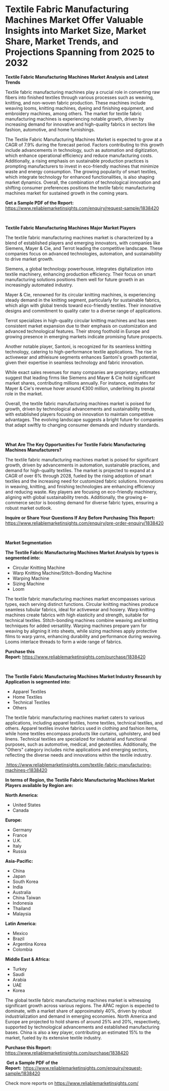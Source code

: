 <p><h1>Textile Fabric Manufacturing Machines Market Offer Valuable Insights into Market Size, Market Share, Market Trends, and Projections Spanning from 2025 to 2032</h1></p><p><strong>Textile Fabric Manufacturing Machines Market Analysis and Latest Trends</strong></p>
<p><p>Textile fabric manufacturing machines play a crucial role in converting raw fibers into finished textiles through various processes such as weaving, knitting, and non-woven fabric production. These machines include weaving looms, knitting machines, dyeing and finishing equipment, and embroidery machines, among others. The market for textile fabric manufacturing machines is experiencing notable growth, driven by increasing demand for innovative and high-quality fabrics in sectors like fashion, automotive, and home furnishings.</p><p>The Textile Fabric Manufacturing Machines Market is expected to grow at a CAGR of 7.9% during the forecast period. Factors contributing to this growth include advancements in technology, such as automation and digitization, which enhance operational efficiency and reduce manufacturing costs. Additionally, a rising emphasis on sustainable production practices is prompting manufacturers to invest in eco-friendly machines that minimize waste and energy consumption. The growing popularity of smart textiles, which integrate technology for enhanced functionalities, is also shaping market dynamics. Overall, the combination of technological innovation and shifting consumer preferences positions the textile fabric manufacturing machines market for sustained growth in the coming years.</p></p>
<p><strong>Get a Sample PDF of the Report:&nbsp;</strong> <a href="https://www.reliablemarketinsights.com/enquiry/request-sample/1838420?utm_campaign=2625&utm_medium=2&utm_source=Github&utm_content=ia&utm_term=28022025&utm_id=textile-fabric-manufacturing-machines">https://www.reliablemarketinsights.com/enquiry/request-sample/1838420</a></p>
<p>&nbsp;</p>
<p><strong>Textile Fabric Manufacturing Machines Major Market Players</strong></p>
<p><p>The textile fabric manufacturing machines market is characterized by a blend of established players and emerging innovators, with companies like Siemens, Mayer & Cie, and Terrot leading the competitive landscape. These companies focus on advanced technologies, automation, and sustainability to drive market growth.</p><p>Siemens, a global technology powerhouse, integrates digitalization into textile machinery, enhancing production efficiency. Their focus on smart manufacturing solutions positions them well for future growth in an increasingly automated industry.</p><p>Mayer & Cie, renowned for its circular knitting machines, is experiencing steady demand in the knitting segment, particularly for sustainable fabrics, which align with global trends toward eco-friendly textiles. Their innovative designs and commitment to quality cater to a diverse range of applications.</p><p>Terrot specializes in high-quality circular knitting machines and has seen consistent market expansion due to their emphasis on customization and advanced technological features. Their strong foothold in Europe and growing presence in emerging markets indicate promising future prospects.</p><p>Another notable player, Santoni, is recognized for its seamless knitting technology, catering to high-performance textile applications. The rise in activewear and athleisure segments enhances Santoni's growth potential, given their expertise in seamless technology and fabric innovation.</p><p>While exact sales revenues for many companies are proprietary, estimates suggest that leading firms like Siemens and Mayer & Cie hold significant market shares, contributing millions annually. For instance, estimates for Mayer & Cie's revenue hover around €300 million, underlining its pivotal role in the market.</p><p>Overall, the textile fabric manufacturing machines market is poised for growth, driven by technological advancements and sustainability trends, with established players focusing on innovation to maintain competitive advantages. The evolving landscape suggests a bright future for companies that adapt swiftly to changing consumer demands and industry standards.</p></p>
<p>&nbsp;</p>
<p><strong>What Are The Key Opportunities For Textile Fabric Manufacturing Machines Manufacturers?</strong></p>
<p><p>The textile fabric manufacturing machines market is poised for significant growth, driven by advancements in automation, sustainable practices, and demand for high-quality textiles. The market is projected to expand at a CAGR of over 6% through 2028, fueled by the rising adoption of smart textiles and the increasing need for customized fabric solutions. Innovations in weaving, knitting, and finishing technologies are enhancing efficiency and reducing waste. Key players are focusing on eco-friendly machinery, aligning with global sustainability trends. Additionally, the growing e-commerce sector is boosting demand for diverse fabric types, ensuring a robust market outlook.</p></p>
<p><strong>Inquire or Share Your Questions If Any Before Purchasing This Report:</strong> <a href="https://www.reliablemarketinsights.com/enquiry/pre-order-enquiry/1838420?utm_campaign=2625&utm_medium=2&utm_source=Github&utm_content=ia&utm_term=28022025&utm_id=textile-fabric-manufacturing-machines">https://www.reliablemarketinsights.com/enquiry/pre-order-enquiry/1838420</a></p>
<p>&nbsp;</p>
<p><strong>Market Segmentation</strong></p>
<p><strong>The Textile Fabric Manufacturing Machines Market Analysis by types is segmented into:</strong></p>
<p><ul><li>Circular Knitting Machine</li><li>Warp Knitting Machine/Stitch-Bonding Machine</li><li>Warping Machine</li><li>Sizing Machine</li><li>Loom</li></ul></p>
<p><p>The textile fabric manufacturing machines market encompasses various types, each serving distinct functions. Circular knitting machines produce seamless tubular fabrics, ideal for activewear and hosiery. Warp knitting machines create fabrics with high elasticity and strength, suitable for technical textiles. Stitch-bonding machines combine weaving and knitting techniques for added versatility. Warping machines prepare yarn for weaving by aligning it into sheets, while sizing machines apply protective films to warp yarns, enhancing durability and performance during weaving. Looms interlace threads to form a wide range of fabrics.</p></p>
<p><strong>Purchase this Report:&nbsp;</strong><a href="https://www.reliablemarketinsights.com/purchase/1838420?utm_campaign=2625&utm_medium=2&utm_source=Github&utm_content=ia&utm_term=28022025&utm_id=textile-fabric-manufacturing-machines">https://www.reliablemarketinsights.com/purchase/1838420</a></p>
<p>&nbsp;</p>
<p><strong>The Textile Fabric Manufacturing Machines Market Industry Research by Application is segmented into:</strong></p>
<p><ul><li>Apparel Textiles</li><li>Home Textiles</li><li>Technical Textiles</li><li>Others</li></ul></p>
<p><p>The textile fabric manufacturing machines market caters to various applications, including apparel textiles, home textiles, technical textiles, and others. Apparel textiles involve fabrics used in clothing and fashion items, while home textiles encompass products like curtains, upholstery, and bed linens. Technical textiles are specialized for industrial and functional purposes, such as automotive, medical, and geotextiles. Additionally, the "Others" category includes niche applications and emerging sectors, reflecting the diverse needs and innovations within the textile industry.</p></p>
<p><a href="https://www.reliablemarketinsights.com/textile-fabric-manufacturing-machines-r1838420?utm_campaign=2625&utm_medium=2&utm_source=Github&utm_content=ia&utm_term=28022025&utm_id=textile-fabric-manufacturing-machines">&nbsp;https://www.reliablemarketinsights.com/textile-fabric-manufacturing-machines-r1838420</a></p>
<p><strong>In terms of Region, the Textile Fabric Manufacturing Machines Market Players available by Region are:</strong></p>
<p>
    <p> <strong> North America: </strong>
        <ul>
            <li>United States</li>
            <li>Canada</li>
        </ul>
        </p> 
    <p> <strong> Europe: </strong>
        <ul>
            <li>Germany</li>
            <li>France</li>
            <li>U.K.</li>
            <li>Italy</li>
            <li>Russia</li>
        </ul>
        </p> 
    <p> <strong> Asia-Pacific: </strong>
        <ul>
            <li>China</li>
            <li>Japan</li>
            <li>South Korea</li>
            <li>India</li>
            <li>Australia</li>
            <li>China Taiwan</li>
            <li>Indonesia</li>
            <li>Thailand</li>
            <li>Malaysia</li>
        </ul>
        </p> 
    <p> <strong> Latin America: </strong>
        <ul>
            <li>Mexico</li>
            <li>Brazil</li>
            <li>Argentina Korea</li>
            <li>Colombia</li>
        </ul>
        </p> 
    <p> <strong> Middle East & Africa: </strong>
        <ul>
            <li>Turkey</li>
            <li>Saudi</li>
            <li>Arabia</li>
            <li>UAE</li>
            <li>Korea</li>
        </ul>
    </p>
    </p>
<p><p>The global textile fabric manufacturing machines market is witnessing significant growth across various regions. The APAC region is expected to dominate, with a market share of approximately 40%, driven by robust industrialization and demand in emerging economies. North America and Europe are projected to hold shares of around 25% and 20%, respectively, supported by technological advancements and established manufacturing bases. China is also a key player, contributing an estimated 15% to the market, fueled by its extensive textile industry.</p></p>
<p><strong>Purchase this Report: </strong><a href="https://www.reliablemarketinsights.com/purchase/1838420?utm_campaign=2625&utm_medium=2&utm_source=Github&utm_content=ia&utm_term=28022025&utm_id=textile-fabric-manufacturing-machines">https://www.reliablemarketinsights.com/purchase/1838420</a></p>
<p>&nbsp;<strong>Get a Sample PDF of the Report:&nbsp;&nbsp;</strong><a href="https://www.reliablemarketinsights.com/enquiry/request-sample/1838420?utm_campaign=2625&utm_medium=2&utm_source=Github&utm_content=ia&utm_term=28022025&utm_id=textile-fabric-manufacturing-machines">https://www.reliablemarketinsights.com/enquiry/request-sample/1838420</a></p>
<p><strong></strong></p>
<p>Check more reports on <a href="https://www.reliablemarketinsights.com/?utm_campaign=2625&utm_medium=2&utm_source=Github&utm_content=ia&utm_term=28022025&utm_id=textile-fabric-manufacturing-machines">https://www.reliablemarketinsights.com/</a></p>